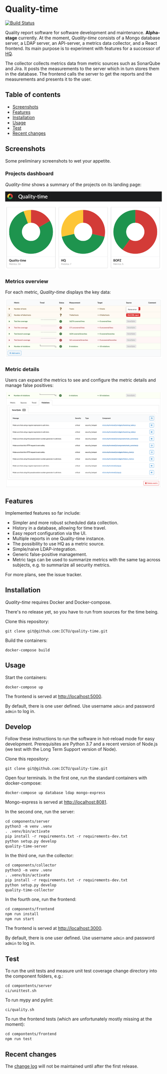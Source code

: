 # Quality-time

[![Build Status](https://travis-ci.org/ICTU/quality-time.svg?branch=master)](https://travis-ci.org/ICTU/quality-time)

Quality report software for software development and maintenance. **Alpha-stage** currently. At the moment, *Quality-time* consists of a Mongo database server, a LDAP server, an API-server, a metrics data collector, and a React frontend. Its main purpose is to experiment with features for a successor of [HQ](https://github.com/ICTU/quality-report).

The collector collects metrics data from metric sources such as SonarQube and Jira. It posts the measurements to the server which in turn stores them in the database. The frontend calls the server to get the reports and the measurements and presents it to the user.

## Table of contents

- [Screenshots](#screenshots)
- [Features](#features)
- [Installation](#installation)
- [Usage](#usage)
- [Test](#test)
- [Recent changes](#recent-changes)

## Screenshots

Some preliminary screenshots to wet your appetite.

### Projects dashboard

*Quality-time* shows a summary of the projects on its landing page:

![Screenshot](docs/screenshot_projects_dashboard.png)

### Metrics overview

For each metric, *Quality-time* displays the key data:

![Screenshot](docs/screenshot_metrics.png)

### Metric details

Users can expand the metrics to see and configure the metric details and manage false positives:

![Screenshot](docs/screenshot_metric_details.png)

## Features

Implemented features so far include:

- Simpler and more robust scheduled data collection.
- History in a database, allowing for time travel.
- Easy report configuration via the UI.
- Multiple reports in one Quality-time instance.
- The possibility to use HQ as a metric source.
- Simple/naive LDAP-integration.
- Generic false-positive management.
- Metric tags can be used to summarize metrics with the same tag across subjects, e.g. to summarize all security metrics.

For more plans, see the issue tracker.

## Installation

*Quality-time* requires Docker and Docker-compose.

There's no release yet, so you have to run from sources for the time being.

Clone this repository:

```console
git clone git@github.com:ICTU/quality-time.git
```

Build the containers:

```console
docker-compose build
```

## Usage

Start the containers:

```console
docker-compose up
```

The frontend is served at [http://localhost:5000](http://localhost:5000).

By default, there is one user defined. Use username `admin` and password `admin` to log in.

## Develop

Follow these instructions to run the software in hot-reload mode for easy development. Prerequisites are Python 3.7 and a recent version of Node.js (we test with the Long Term Support version of Node).

Clone this repository:

```console
git clone git@github.com:ICTU/quality-time.git
```

Open four terminals. In the first one, run the standard containers with docker-compose:

```console
docker-compose up database ldap mongo-express
```

Mongo-express is served at [http://localhost:8081](http://localhost:8081).

In the second one, run the server:

```console
cd components/server
python3 -m venv .venv
. .venv/bin/activate
pip install -r requirements.txt -r requirements-dev.txt
python setup.py develop
quality-time-server
```

In the third one, run the collector:

```console
cd components/collector
python3 -m venv .venv
. .venv/bin/activate
pip install -r requirements.txt -r requirements-dev.txt
python setup.py develop
quality-time-collector
```

In the fourth one, run the frontend:

```console
cd components/frontend
npm run install
npm run start
```

The frontend is served at [http://localhost:3000](http://localhost:3000).

By default, there is one user defined. Use username `admin` and password `admin` to log in.

## Test

To run the unit tests and measure unit test coverage change directory into the component folders, e.g.:

```console
cd compontents/server
ci/unittest.sh
```

To run mypy and pylint:

```console
ci/quality.sh
```

To run the frontend tests (which are unfortunately mostly missing at the moment):

```console
cd compontents/frontend
npm run test
```

## Recent changes

The [change log](https://github.com/ICTU/quality-time/blob/master/CHANGELOG.md) will not be maintained until after the first release.
